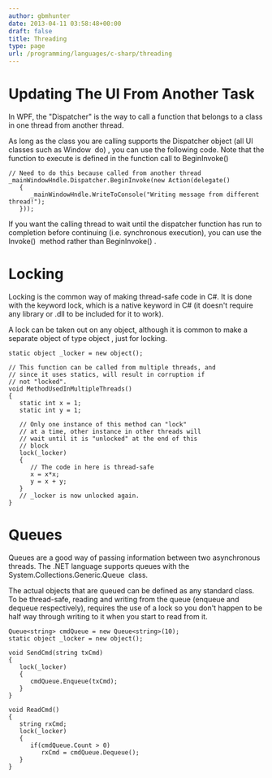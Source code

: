 ```yaml
---
author: gbmhunter
date: 2013-04-11 03:58:48+00:00
draft: false
title: Threading
type: page
url: /programming/languages/c-sharp/threading
---
```


# Updating The UI From Another Task


In WPF, the "Dispatcher" is the way to call a function that belongs to a class in one thread from another thread.

As long as the class you are calling supports the Dispatcher object (all UI classes such as Window  do) , you can use the following code. Note that the function to execute is defined in the function call to BeginInvoke()

    
    // Need to do this because called from another thread
    _mainWindowHndle.Dispatcher.BeginInvoke(new Action(delegate() 
       { 
          _mainWindowHndle.WriteToConsole("Writing message from different thread!"); 
       }));


If you want the calling thread to wait until the dispatcher function has run to completion before continuing (i.e. synchronous execution), you can use the Invoke()  method rather than BeginInvoke() .


# Locking


Locking is the common way of making thread-safe code in C#. It is done with the keyword lock, which is a native keyword in C# (it doesn't require any library or .dll to be included for it to work).

A lock can be taken out on any object, although it is common to make a separate object of type object , just for locking.

    
    static object _locker = new object();
    
    // This function can be called from multiple threads, and
    // since it uses statics, will result in corruption if
    // not "locked".
    void MethodUsedInMultipleThreads()
    {
       static int x = 1;
       static int y = 1;
    
       // Only one instance of this method can "lock"
       // at a time, other instance in other threads will
       // wait until it is "unlocked" at the end of this 
       // block
       lock(_locker)
       {
          // The code in here is thread-safe
          x = x*x;
          y = x + y;
       }
       // _locker is now unlocked again.
    }




# Queues


Queues are a good way of passing information between two asynchronous threads. The .NET language supports queues with the System.Collections.Generic.Queue<T>  class.

The actual objects that are queued can be defined as any standard class. To be thread-safe, reading and writing from the queue (enqueue and dequeue respectively), requires the use of a lock so you don't happen to be half way through writing to it when you start to read from it.

    
    Queue<string> cmdQueue = new Queue<string>(10);
    static object _locker = new object();
    
    void SendCmd(string txCmd)
    {
       lock(_locker)
       {
          cmdQueue.Enqueue(txCmd);
       }
    }
    
    void ReadCmd()
    {
       string rxCmd;
       lock(_locker)
       {
          if(cmdQueue.Count > 0)
             rxCmd = cmdQueue.Dequeue();
       }
    }
